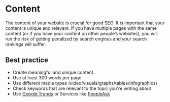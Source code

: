 # Content

The content of your website is crucial for good SEO. It is important that your content is unique and relevant. If you have multiple pages with the same content (or if you have your content on other people’s websites), you will run the risk of getting penalized by search engines and your search rankings will suffer.

## Best practice

* Create meaningful and unique content.
* Use at least 300 words per page.
* Use different media types (video/visuals/graphs/tables/infographics)
* Check keywords that are relevant to the topic you're writing about
* Use [Google Trends](https://trends.google.com/trends/?geo=US) or Services like [PeopleAsk](https://alsoasked.com/)
